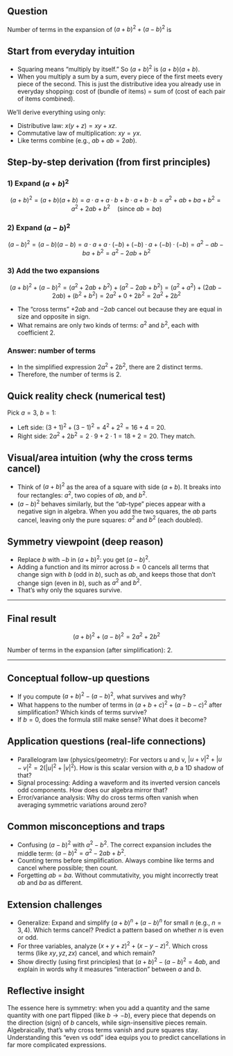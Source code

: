 ## Question

Number of terms in the expansion of $(a+b)^2+(a-b)^2$ is

## Start from everyday intuition
- Squaring means “multiply by itself.” So $(a+b)^2$ is $(a+b)(a+b)$.
- When you multiply a sum by a sum, every piece of the first meets every piece of the second. This is just the distributive idea you already use in everyday shopping: cost of (bundle of items) = sum of (cost of each pair of items combined).

We’ll derive everything using only:
- Distributive law: $x(y+z)=xy+xz$.
- Commutative law of multiplication: $xy=yx$.
- Like terms combine (e.g., $ab+ab=2ab$).

## Step-by-step derivation (from first principles)

### 1) Expand $(a+b)^2$
```math
(a+b)^2 = (a+b)(a+b)
        = a\cdot a + a\cdot b + b\cdot a + b\cdot b
        = a^2 + ab + ba + b^2
        = a^2 + 2ab + b^2 \quad\text{(since } ab=ba \text{)}
```

### 2) Expand $(a-b)^2$
```math
(a-b)^2 = (a-b)(a-b)
        = a\cdot a + a\cdot(-b) + (-b)\cdot a + (-b)\cdot(-b)
        = a^2 - ab - ba + b^2
        = a^2 - 2ab + b^2
```

### 3) Add the two expansions
```math
(a+b)^2 + (a-b)^2
= (a^2 + 2ab + b^2) + (a^2 - 2ab + b^2)
= (a^2 + a^2) + (2ab - 2ab) + (b^2 + b^2)
= 2a^2 + 0 + 2b^2
= 2a^2 + 2b^2
```

- The “cross terms” $+2ab$ and $-2ab$ cancel out because they are equal in size and opposite in sign.
- What remains are only two kinds of terms: $a^2$ and $b^2$, each with coefficient 2.

### Answer: number of terms
- In the simplified expression $2a^2 + 2b^2$, there are 2 distinct terms.
- Therefore, the number of terms is 2.

## Quick reality check (numerical test)
Pick $a=3$, $b=1$:
- Left side: $(3+1)^2 + (3-1)^2 = 4^2 + 2^2 = 16 + 4 = 20$.
- Right side: $2a^2 + 2b^2 = 2\cdot 9 + 2\cdot 1 = 18 + 2 = 20$.
They match.

## Visual/area intuition (why the cross terms cancel)
- Think of $(a+b)^2$ as the area of a square with side $(a+b)$. It breaks into four rectangles: $a^2$, two copies of $ab$, and $b^2$.
- $(a-b)^2$ behaves similarly, but the “$ab$-type” pieces appear with a negative sign in algebra. When you add the two squares, the $ab$ parts cancel, leaving only the pure squares: $a^2$ and $b^2$ (each doubled).

## Symmetry viewpoint (deep reason)
- Replace $b$ with $-b$ in $(a+b)^2$: you get $(a-b)^2$.
- Adding a function and its mirror across $b=0$ cancels all terms that change sign with $b$ (odd in $b$), such as $ab$, and keeps those that don’t change sign (even in $b$), such as $a^2$ and $b^2$.
- That’s why only the squares survive.

---

## Final result
```math
(a+b)^2 + (a-b)^2 = 2a^2 + 2b^2
```
Number of terms in the expansion (after simplification): 2.

---

## Conceptual follow-up questions
- If you compute $(a+b)^2 - (a-b)^2$, what survives and why?
- What happens to the number of terms in $(a+b+c)^2 + (a-b-c)^2$ after simplification? Which kinds of terms survive?
- If $b=0$, does the formula still make sense? What does it become?

## Application questions (real-life connections)
- Parallelogram law (physics/geometry): For vectors u and v, $|u+v|^2 + |u-v|^2 = 2(|u|^2 + |v|^2)$. How is this scalar version with $a,b$ a 1D shadow of that?
- Signal processing: Adding a waveform and its inverted version cancels odd components. How does our algebra mirror that?
- Error/variance analysis: Why do cross terms often vanish when averaging symmetric variations around zero?

## Common misconceptions and traps
- Confusing $(a-b)^2$ with $a^2-b^2$. The correct expansion includes the middle term: $(a-b)^2=a^2-2ab+b^2$.
- Counting terms before simplification. Always combine like terms and cancel where possible; then count.
- Forgetting $ab=ba$. Without commutativity, you might incorrectly treat $ab$ and $ba$ as different.

## Extension challenges
- Generalize: Expand and simplify $(a+b)^n + (a-b)^n$ for small $n$ (e.g., $n=3,4$). Which terms cancel? Predict a pattern based on whether $n$ is even or odd.
- For three variables, analyze $(x+y+z)^2 + (x-y-z)^2$. Which cross terms (like $xy, yz, zx$) cancel, and which remain?
- Show directly (using first principles) that $(a+b)^2 - (a-b)^2 = 4ab$, and explain in words why it measures “interaction” between $a$ and $b$.

## Reflective insight
The essence here is symmetry: when you add a quantity and the same quantity with one part flipped (like $b \to -b$), every piece that depends on the direction (sign) of $b$ cancels, while sign-insensitive pieces remain. Algebraically, that’s why cross terms vanish and pure squares stay. Understanding this “even vs odd” idea equips you to predict cancellations in far more complicated expressions.